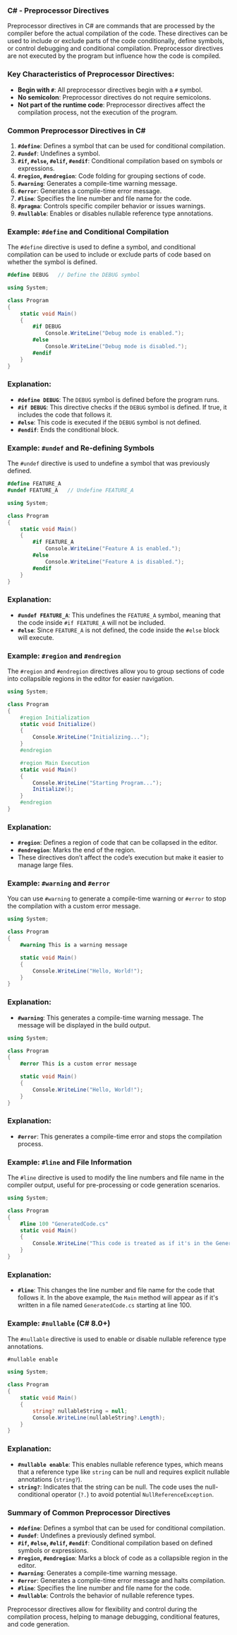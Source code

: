 ### C# - Preprocessor Directives

Preprocessor directives in C# are commands that are processed by the compiler before the actual compilation of the code. These directives can be used to include or exclude parts of the code conditionally, define symbols, or control debugging and conditional compilation. Preprocessor directives are not executed by the program but influence how the code is compiled.

### Key Characteristics of Preprocessor Directives:
- **Begin with `#`**: All preprocessor directives begin with a `#` symbol.
- **No semicolon**: Preprocessor directives do not require semicolons.
- **Not part of the runtime code**: Preprocessor directives affect the compilation process, not the execution of the program.

### Common Preprocessor Directives in C#

1. **`#define`**: Defines a symbol that can be used for conditional compilation.
2. **`#undef`**: Undefines a symbol.
3. **`#if`, `#else`, `#elif`, `#endif`**: Conditional compilation based on symbols or expressions.
4. **`#region`, `#endregion`**: Code folding for grouping sections of code.
5. **`#warning`**: Generates a compile-time warning message.
6. **`#error`**: Generates a compile-time error message.
7. **`#line`**: Specifies the line number and file name for the code.
8. **`#pragma`**: Controls specific compiler behavior or issues warnings.
9. **`#nullable`**: Enables or disables nullable reference type annotations.

### Example: `#define` and Conditional Compilation

The `#define` directive is used to define a symbol, and conditional compilation can be used to include or exclude parts of code based on whether the symbol is defined.

```csharp
#define DEBUG   // Define the DEBUG symbol

using System;

class Program
{
    static void Main()
    {
        #if DEBUG
            Console.WriteLine("Debug mode is enabled.");
        #else
            Console.WriteLine("Debug mode is disabled.");
        #endif
    }
}
```

### Explanation:
- **`#define DEBUG`**: The `DEBUG` symbol is defined before the program runs.
- **`#if DEBUG`**: This directive checks if the `DEBUG` symbol is defined. If true, it includes the code that follows it.
- **`#else`**: This code is executed if the `DEBUG` symbol is not defined.
- **`#endif`**: Ends the conditional block.

### Example: `#undef` and Re-defining Symbols

The `#undef` directive is used to undefine a symbol that was previously defined.

```csharp
#define FEATURE_A
#undef FEATURE_A   // Undefine FEATURE_A

using System;

class Program
{
    static void Main()
    {
        #if FEATURE_A
            Console.WriteLine("Feature A is enabled.");
        #else
            Console.WriteLine("Feature A is disabled.");
        #endif
    }
}
```

### Explanation:
- **`#undef FEATURE_A`**: This undefines the `FEATURE_A` symbol, meaning that the code inside `#if FEATURE_A` will not be included.
- **`#else`**: Since `FEATURE_A` is not defined, the code inside the `#else` block will execute.

### Example: `#region` and `#endregion`

The `#region` and `#endregion` directives allow you to group sections of code into collapsible regions in the editor for easier navigation.

```csharp
using System;

class Program
{
    #region Initialization
    static void Initialize()
    {
        Console.WriteLine("Initializing...");
    }
    #endregion

    #region Main Execution
    static void Main()
    {
        Console.WriteLine("Starting Program...");
        Initialize();
    }
    #endregion
}
```

### Explanation:
- **`#region`**: Defines a region of code that can be collapsed in the editor.
- **`#endregion`**: Marks the end of the region.
- These directives don’t affect the code’s execution but make it easier to manage large files.

### Example: `#warning` and `#error`

You can use `#warning` to generate a compile-time warning or `#error` to stop the compilation with a custom error message.

```csharp
using System;

class Program
{
    #warning This is a warning message

    static void Main()
    {
        Console.WriteLine("Hello, World!");
    }
}
```

### Explanation:
- **`#warning`**: This generates a compile-time warning message. The message will be displayed in the build output.
  
```csharp
using System;

class Program
{
    #error This is a custom error message

    static void Main()
    {
        Console.WriteLine("Hello, World!");
    }
}
```

### Explanation:
- **`#error`**: This generates a compile-time error and stops the compilation process.

### Example: `#line` and File Information

The `#line` directive is used to modify the line numbers and file name in the compiler output, useful for pre-processing or code generation scenarios.

```csharp
using System;

class Program
{
    #line 100 "GeneratedCode.cs"
    static void Main()
    {
        Console.WriteLine("This code is treated as if it's in the GeneratedCode.cs file.");
    }
}
```

### Explanation:
- **`#line`**: This changes the line number and file name for the code that follows it. In the above example, the `Main` method will appear as if it's written in a file named `GeneratedCode.cs` starting at line 100.

### Example: `#nullable` (C# 8.0+)

The `#nullable` directive is used to enable or disable nullable reference type annotations.

```csharp
#nullable enable

using System;

class Program
{
    static void Main()
    {
        string? nullableString = null;
        Console.WriteLine(nullableString?.Length);
    }
}
```

### Explanation:
- **`#nullable enable`**: This enables nullable reference types, which means that a reference type like `string` can be null and requires explicit nullable annotations (`string?`).
- **`string?`**: Indicates that the string can be null. The code uses the null-conditional operator (`?.`) to avoid potential `NullReferenceException`.

### Summary of Common Preprocessor Directives

- **`#define`**: Defines a symbol that can be used for conditional compilation.
- **`#undef`**: Undefines a previously defined symbol.
- **`#if`, `#else`, `#elif`, `#endif`**: Conditional compilation based on defined symbols or expressions.
- **`#region`, `#endregion`**: Marks a block of code as a collapsible region in the editor.
- **`#warning`**: Generates a compile-time warning message.
- **`#error`**: Generates a compile-time error message and halts compilation.
- **`#line`**: Specifies the line number and file name for the code.
- **`#nullable`**: Controls the behavior of nullable reference types.

Preprocessor directives allow for flexibility and control during the compilation process, helping to manage debugging, conditional features, and code generation.

